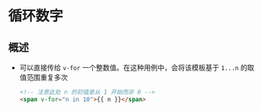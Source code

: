 # 循环数字

## 概述

*   可以直接传给 `v-for` 一个整数值。在这种用例中，会将该模板基于 `1...n` 的取值范围重复多次

    ```html
    <!-- 注意此处 n 的初值是从 1 开始而非 0 -->
    <span v-for="n in 10">{{ n }}</span>
    ```
